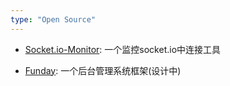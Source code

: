 ```yaml
---
type: "Open Source"
---
```


* <a href="https://github.com/luoyan35714/Socket.io-Monitor" target="_blank">Socket.io-Monitor</a>: 一个监控socket.io中连接工具

* <a href="https://github.com/WOLFLY/Funday.git" target="_blank">Funday</a>: 一个后台管理系统框架(设计中)